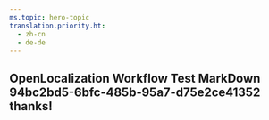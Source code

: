 ```yaml
---
ms.topic: hero-topic
translation.priority.ht: 
  - zh-cn
  - de-de
---
```

## OpenLocalization Workflow Test MarkDown 94bc2bd5-6bfc-485b-95a7-d75e2ce41352 thanks!
